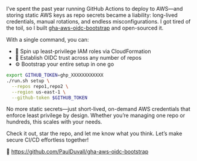I’ve spent the past year running GitHub Actions to deploy to AWS—and storing static AWS keys as repo secrets became a liability: long-lived credentials, manual rotations, and endless misconfigurations. I got tired of the toil, so I built [gha-aws-oidc-bootstrap](https://github.com/PaulDuvall/gha-aws-oidc-bootstrap) and open-sourced it.

With a single command, you can:

- 🚀 Spin up least-privilege IAM roles via CloudFormation  
- 🔗 Establish OIDC trust across any number of repos  
- ⚙️ Bootstrap your entire setup in one go

```bash
export GITHUB_TOKEN=ghp_XXXXXXXXXXXX
./run.sh setup \
  --repos repo1,repo2 \
  --region us-east-1 \
  --github-token $GITHUB_TOKEN
```

No more static secrets—just short-lived, on-demand AWS credentials that enforce least privilege by design. Whether you’re managing one repo or hundreds, this scales with your needs.

Check it out, star the repo, and let me know what you think. Let’s make secure CI/CD effortless together!  

🔗 https://github.com/PaulDuvall/gha-aws-oidc-bootstrap